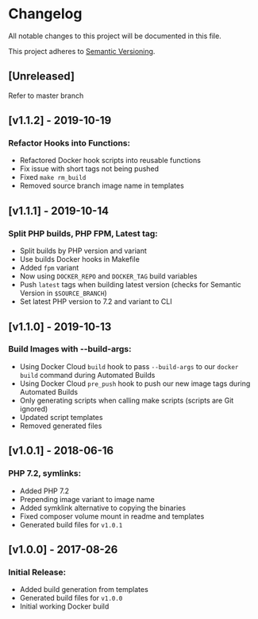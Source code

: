 # Changelog
All notable changes to this project will be documented in this file.

This project adheres to [Semantic Versioning][semver].


## \[Unreleased]

Refer to master branch

## \[v1.1.2\] - 2019-10-19

### Refactor Hooks into Functions:
- Refactored Docker hook scripts into reusable functions
- Fix issue with short tags not being pushed
- Fixed `make rm_build`
- Removed source branch image name in templates

## \[v1.1.1\] - 2019-10-14

### Split PHP builds, PHP FPM, Latest tag:
- Split builds by PHP version and variant
- Use builds Docker hooks in Makefile
- Added `fpm` variant
- Now using `DOCKER_REPO` and `DOCKER_TAG` build variables
- Push `latest` tags when building latest version (checks for Semantic Version in `$SOURCE_BRANCH`)
- Set latest PHP version to  7.2 and variant to CLI

## \[v1.1.0\] - 2019-10-13

### Build Images with --build-args:
- Using Docker Cloud `build` hook to pass `--build-args` to our `docker build` command during Automated Builds
- Using Docker Cloud `pre_push` hook to push our new image tags during Automated Builds
- Only generating scripts when calling make scripts (scripts are Git ignored)
- Updated script templates
- Removed generated files

## \[v1.0.1\] - 2018-06-16

### PHP 7.2, symlinks:
- Added PHP 7.2
- Prepending image variant to image name
- Added symklink alternative to copying the binaries
- Fixed composer volume mount in readme and templates
- Generated build files for `v1.0.1`

## \[v1.0.0\] - 2017-08-26

### Initial Release:
- Added build generation from templates
- Generated build files for `v1.0.0`
- Initial working Docker build

[semver]: https://semver.org/spec/v2.0.0.html "Semantic Versioning 2.0.0"
